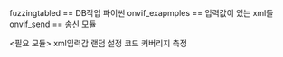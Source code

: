 fuzzingtabled == DB작업 파이썬
onvif_exapmples == 입력값이 있는 xml들
onvif_send == 송신 모듈

<필요 모듈>
xml입력갑 랜덤 설정
코드 커버리지 측정
